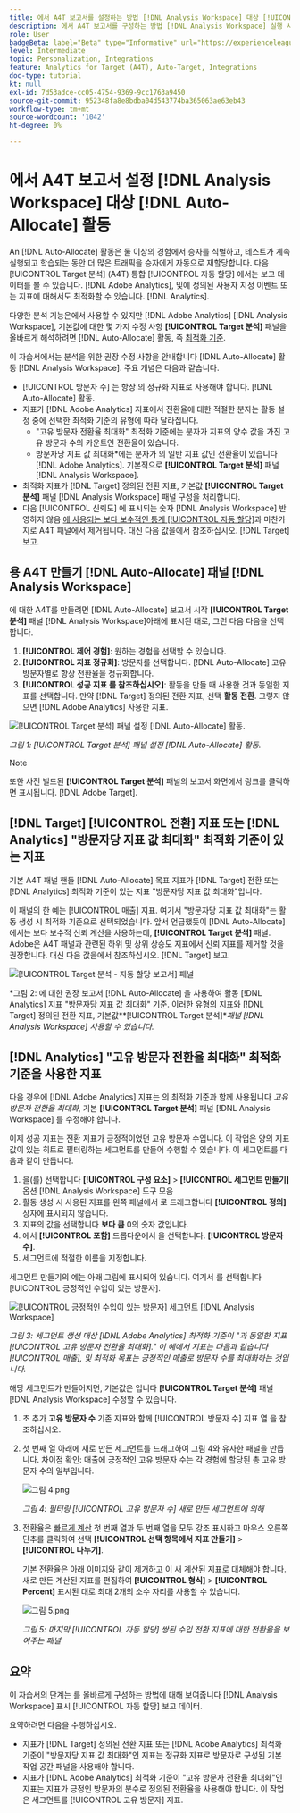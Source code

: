 ```yaml
---
title: 에서 A4T 보고서를 설정하는 방법 [!DNL Analysis Workspace] 대상 [!UICONTROL 자동 할당] 활동
description: 에서 A4T 보고서를 구성하는 방법 [!DNL Analysis Workspace] 실행 시 예상되는 결과를 얻으려면 [!UICONTROL 자동 할당] 활동.
role: User
badgeBeta: label="Beta" type="Informative" url="https://experienceleague.adobe.com/docs/target/using/introduction/intro.html?lang=en#beta newtab=true" tooltip="What are Target Beta release features?"
level: Intermediate
topic: Personalization, Integrations
feature: Analytics for Target (A4T), Auto-Target, Integrations
doc-type: tutorial
kt: null
exl-id: 7d53adce-cc05-4754-9369-9cc1763a9450
source-git-commit: 952348fa8e8bdba04d543774ba365063ae63eb43
workflow-type: tm+mt
source-wordcount: '1042'
ht-degree: 0%

---
```


# 에서 A4T 보고서 설정 [!DNL Analysis Workspace] 대상 [!DNL Auto-Allocate] 활동

An [!DNL Auto-Allocate] 활동은 둘 이상의 경험에서 승자를 식별하고, 테스트가 계속 실행되고 학습되는 동안 더 많은 트래픽을 승자에게 자동으로 재할당합니다. 다음 [!UICONTROL Target 분석] (A4T) 통합 [!UICONTROL 자동 할당] 에서는 보고 데이터를 볼 수 있습니다. [!DNL Adobe Analytics], 및에 정의된 사용자 지정 이벤트 또는 지표에 대해서도 최적화할 수 있습니다. [!DNL Analytics].

다양한 분석 기능은에서 사용할 수 있지만 [!DNL Adobe Analytics] [!DNL Analysis Workspace], 기본값에 대한 몇 가지 수정 사항 **[!UICONTROL Target 분석]** 패널을 올바르게 해석하려면 [!DNL Auto-Allocate] 활동, 즉 [최적화 기준](https://experienceleague.adobe.com/docs/target/using/integrate/a4t/a4t-at-aa.html?lang=en#supported).

이 자습서에서는 분석을 위한 권장 수정 사항을 안내합니다 [!DNL Auto-Allocate] 활동 [!DNL Analysis Workspace]. 주요 개념은 다음과 같습니다.

* [!UICONTROL 방문자 수] 는 항상 의 정규화 지표로 사용해야 합니다. [!DNL Auto-Allocate] 활동.
* 지표가 [!DNL Adobe Analytics] 지표에서 전환율에 대한 적절한 분자는 활동 설정 중에 선택한 최적화 기준의 유형에 따라 달라집니다.
   * &quot;고유 방문자 전환율 최대화&quot; 최적화 기준에는 분자가 지표의 양수 값을 가진 고유 방문자 수의 카운트인 전환율이 있습니다.
   * 방문자당 지표 값 최대화*에는 분자가 의 일반 지표 값인 전환율이 있습니다 [!DNL Adobe Analytics]. 기본적으로 **[!UICONTROL Target 분석]** 패널 [!DNL Analysis Workspace].
* 최적화 지표가 [!DNL Target] 정의된 전환 지표, 기본값 **[!UICONTROL Target 분석]** 패널 [!DNL Analysis Workspace] 패널 구성을 처리합니다.
* 다음 [!UICONTROL 신뢰도] 에 표시되는 숫자 [!DNL Analysis Workspace] 반영하지 않음 [에 사용되는 보다 보수적인 통계 [!UICONTROL 자동 할당]](https://experienceleague.adobe.com/docs/target/using/activities/auto-allocate/automated-traffic-allocation.html?lang=en#section_98388996F0584E15BF3A99C57EEB7629)과 마찬가지로 A4T 패널에서 제거됩니다. 대신 다음 값을에서 참조하십시오. [!DNL Target] 보고.

## 용 A4T 만들기 [!DNL Auto-Allocate] 패널 [!DNL Analysis Workspace]

에 대한 A4T를 만들려면 [!DNL Auto-Allocate] 보고서 시작 **[!UICONTROL Target 분석]** 패널 [!DNL Analysis Workspace]아래에 표시된 대로, 그런 다음 다음을 선택합니다.

1. **[!UICONTROL 제어 경험]**: 원하는 경험을 선택할 수 있습니다.
2. **[!UICONTROL 지표 정규화]**: 방문자를 선택합니다. [!DNL Auto-Allocate] 고유 방문자별로 항상 전환율을 정규화합니다.
3. **[!UICONTROL 성공 지표 를 참조하십시오]**: 활동을 만들 때 사용한 것과 동일한 지표를 선택합니다. 만약 [!DNL Target] 정의된 전환 지표, 선택 **활동 전환**. 그렇지 않으면 [!DNL Adobe Analytics] 사용한 지표.

![[!UICONTROL Target 분석] 패널 설정 [!DNL Auto-Allocate] 활동.](assets/AAFigure1.png)

*그림 1: [!UICONTROL Target 분석] 패널 설정 [!DNL Auto-Allocate] 활동.*

>[!NOTE]
>
> 또한 사전 빌드된 **[!UICONTROL Target 분석]** 패널의 보고서 화면에서 링크를 클릭하면 표시됩니다. [!DNL Adobe Target].

## [!DNL Target] [!UICONTROL 전환] 지표 또는 [!DNL Analytics] &quot;방문자당 지표 값 최대화&quot; 최적화 기준이 있는 지표

기본 A4T 패널 핸들 [!DNL Auto-Allocate] 목표 지표가 [!DNL Target] 전환 또는 [!DNL Analytics] 최적화 기준이 있는 지표 &quot;방문자당 지표 값 최대화&quot;입니다.

이 패널의 한 예는 [!UICONTROL 매출] 지표. 여기서 &quot;방문자당 지표 값 최대화&quot;는 활동 생성 시 최적화 기준으로 선택되었습니다. 앞서 언급했듯이 [!DNL Auto-Allocate] 에서는 보다 보수적 신뢰 계산을 사용하는데, **[!UICONTROL Target 분석]** 패널. Adobe은 A4T 패널과 관련된 하위 및 상위 상승도 지표에서 신뢰 지표를 제거할 것을 권장합니다. 대신 다음 값을에서 참조하십시오. [!DNL Target] 보고.

![[!UICONTROL Target 분석 - 자동 할당 보고서] 패널](assets/AAFigure2.png)

*그림 2: 에 대한 권장 보고서 [!DNL Auto-Allocate] 을 사용하여 활동 [!DNL Analytics] 지표 &quot;방문자당 지표 값 최대화&quot; 기준. 이러한 유형의 지표와 [!DNL Target] 정의된 전환 지표, 기본값&#x200B;**[!UICONTROL Target 분석]**패널 [!DNL Analysis Workspace] 사용할 수 있습니다.*

## [!DNL Analytics] &quot;고유 방문자 전환율 최대화&quot; 최적화 기준을 사용한 지표

다음 경우에 [!DNL Adobe Analytics] 지표는 의 최적화 기준과 함께 사용됩니다 *고유 방문자 전환율 최대화*, 기본 **[!UICONTROL Target 분석]** 패널 [!DNL Analysis Workspace] 를 수정해야 합니다.

이제 성공 지표는 전환 지표가 긍정적이었던 고유 방문자 수입니다. 이 작업은 양의 지표 값이 있는 히트로 필터링하는 세그먼트를 만들어 수행할 수 있습니다. 이 세그먼트를 다음과 같이 만듭니다.

1. 을(를) 선택합니다 **[!UICONTROL 구성 요소]** > **[!UICONTROL 세그먼트 만들기]** 옵션 [!DNL Analysis Workspace] 도구 모음
1. 활동 생성 시 사용된 지표를 왼쪽 패널에서 로 드래그합니다 **[!UICONTROL 정의]** 상자에 표시되지 않습니다.
1. 지표의 값을 선택합니다 **보다 큼** 0의 숫자 값입니다.
1. 에서 **[!UICONTROL 포함]** 드롭다운에서 을 선택합니다. **[!UICONTROL 방문자 수]**.
1. 세그먼트에 적절한 이름을 지정합니다.

세그먼트 만들기의 예는 아래 그림에 표시되어 있습니다. 여기서 를 선택합니다 [!UICONTROL 긍정적인 수입이 있는 방문자].

![[!UICONTROL 긍정적인 수입이 있는 방문자] 세그먼트 [!DNL Analysis Workspace]](assets/AAFigure3.png)

*그림 3: 세그먼트 생성 대상 [!DNL Adobe Analytics] 최적화 기준이 &quot;과 동일한 지표[!UICONTROL 고유 방문자 전환율 최대화].&quot; 이 예에서 지표는 다음과 같습니다 [!UICONTROL 매출], 및 최적화 목표는 긍정적인 매출로 방문자 수를 최대화하는 것입니다.*

해당 세그먼트가 만들어지면, 기본값은 입니다  **[!UICONTROL Target 분석]** 패널 [!DNL Analysis Workspace] 수정할 수 있습니다.

1. 초 추가 **고유 방문자 수** 기존 지표와 함께 [!UICONTROL 방문자 수] 지표 열 을 참조하십시오.
2. 첫 번째 열 아래에 새로 만든 세그먼트를 드래그하여 그림 4와 유사한 패널을 만듭니다. 차이점 확인: 매출에 긍정적인 고유 방문자 수는 각 경험에 할당된 총 고유 방문자 수의 일부입니다.

   ![그림 4.png](assets/AAFigure4.png)

   *그림 4: 필터링 [!UICONTROL 고유 방문자 수] 새로 만든 세그먼트에 의해*

3. 전환율은 [빠르게 계산](https://experienceleague.adobe.com/docs/analytics-learn/tutorials/components/calculated-metrics/quick-calculated-metrics-in-analysis-workspace.html?lang=en) 첫 번째 열과 두 번째 열을 모두 강조 표시하고 마우스 오른쪽 단추를 클릭하여 선택 **[!UICONTROL 선택 항목에서 지표 만들기]** > **[!UICONTROL 나누기]**.

   기본 전환율은 아래 이미지와 같이 제거하고 이 새 계산된 지표로 대체해야 합니다. 새로 만든 계산된 지표를 편집하여 **[!UICONTROL 형식]** > **[!UICONTROL Percent]** 표시된 대로 최대 2개의 소수 자리를 사용할 수 있습니다.

   ![그림 5.png](assets/AAFigure5.png)

   *그림 5: 마지막 [!UICONTROL 자동 할당] 쌍된 수입 전환 지표에 대한 전환율을 보여주는 패널*

## 요약

이 자습서의 단계는 를 올바르게 구성하는 방법에 대해 보여줍니다 [!DNL Analysis Workspace] 표시 [!UICONTROL 자동 할당] 보고 데이터.

요약하려면 다음을 수행하십시오.

* 지표가 [!DNL Target] 정의된 전환 지표 또는 [!DNL Adobe Analytics] 최적화 기준이 &quot;방문자당 지표 값 최대화&quot;인 지표는 정규화 지표로 방문자로 구성된 기본 작업 공간 패널을 사용해야 합니다.
* 지표가 [!DNL Adobe Analytics] 최적화 기준이 &quot;고유 방문자 전환율 최대화&quot;인 지표는 지표가 긍정인 방문자의 분수로 정의된 전환율을 사용해야 합니다. 이 작업은 세그먼트를 [!UICONTROL 고유 방문자] 지표.
